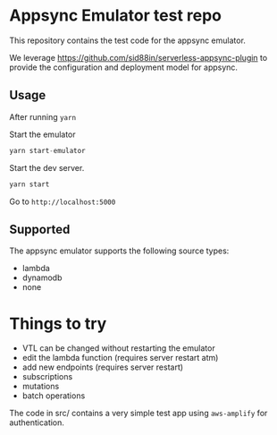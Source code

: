 # Appsync Emulator test repo

This repository contains the test code for the appsync emulator.

We leverage https://github.com/sid88in/serverless-appsync-plugin to provide
the configuration and deployment model for appsync.

## Usage

After running `yarn`

Start the emulator

```js
yarn start-emulator
```

Start the dev server.

```js
yarn start
```

Go to `http://localhost:5000`

## Supported

The appsync emulator supports the following source types:

  - lambda
  - dynamodb
  - none

# Things to try

  - VTL can be changed without restarting the emulator
  - edit the lambda function (requires server restart atm)
  - add new endpoints (requires server restart)
  - subscriptions
  - mutations
  - batch operations

The code in src/ contains a very simple test app using `aws-amplify` for
authentication.